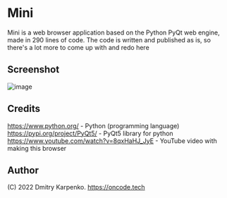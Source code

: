 # Mini
Mini is a web browser application based on the Python PyQt web engine, made in 290 lines of code. The code is written and published as is, so there's a lot more to come up with and redo here

## Screenshot
![image](https://user-images.githubusercontent.com/69617058/153123874-7d612c3b-1315-493b-b181-c8f603a6feab.png)
## Credits
https://www.python.org/ -  Python (programming language)  
https://pypi.org/project/PyQt5/ - PyQt5 library for python  
https://www.youtube.com/watch?v=8qxHaHJ_JyE - YouTube video with making this browser
## Author
(C) 2022 Dmitry Karpenko.
https://oncode.tech
